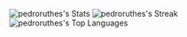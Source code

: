 ![pedroruthes's Stats](https://github-readme-stats.vercel.app/api?username=pedroruthes&theme=react&show_icons=true&hide_border=true&count_private=true)
![pedroruthes's Streak](https://github-readme-streak-stats.herokuapp.com/?user=pedroruthes&theme=react&hide_border=true)
![pedroruthes's Top Languages](https://github-readme-stats.vercel.app/api/top-langs/?username=pedroruthes&theme=react&show_icons=true&hide_border=true&layout=compact)
